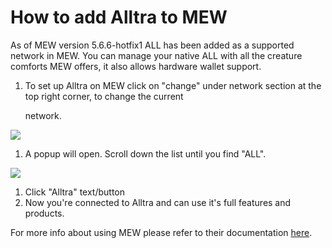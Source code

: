 # How to add Alltra to MEW

As of MEW version 5.6.6-hotfix1 ALL has been added as a supported network in MEW. You can manage your native ALL with all the creature comforts MEW offers, it also allows hardware wallet support.

1. To set up Alltra on MEW click on "change" under network section at the top right corner, to change the current 

   network.

![](https://github.com/fuseio/docs/tree/ad5158afdcedc7ce1ca0e544a34919e024a0ed03/.gitbook/assets/MEW_1.png)

1. A popup will open. Scroll down the list until you find "ALL".

![](https://github.com/fuseio/docs/tree/ad5158afdcedc7ce1ca0e544a34919e024a0ed03/.gitbook/assets/MEW_2.png)

1. Click "Alltra" text/button
2. Now you're connected to Alltra and can use it's full features and products.

For more info about using MEW please refer to their documentation [here](https://kb.myetherwallet.com/).

